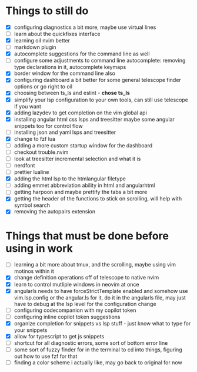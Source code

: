 # Things to still do

- [x] configuring diagnostics a bit more, maybe use virtual lines
- [ ] learn about the quickfixes interface
- [x] learning oil nvim better
- [ ] markdown plugin
- [x] autocomplete suggestions for the command line as well
- [ ] configure some adjustments to command line autocomplete: removing type declarations in it, autocomplete keymaps
- [x] border window for the command line also
- [x] configuring dashboard a bit better for some general telescope finder options or go right to oil
- [x] choosing between ts_ls and eslint - **chose ts_ls**
- [x] simplify your lsp configuration to your own tools, can still use telescope if you want
- [x] adding lazydev to get completion on the vim global api
- [x] installing angular html css lsps and treesitter maybe some angular snippets too for control flow
- [ ] installing json and yaml lsps and treesitter
- [x] change to fzf lua
- [ ] adding a more custom startup window for the dashboard
- [ ] checkout trouble.nvim
- [ ] look at treesitter incremental selection and what it is
- [ ] nerdfont
- [ ] prettier lualine
- [x] adding the html lsp to the htmlangular filetype
- [ ] adding emmet abbreviation ability in html and angularhtml
- [ ] getting harpoon and maybe prettify the tabs a bit more
- [x] getting the header of the functions to stick on scrolling, will help with symbol search
- [x] removing the autopairs extension

# Things that must be done before using in work

- [ ] learning a bit more about tmux, and the scrolling, maybe using vim motinos within it
- [x] change definition operations off of telescope to native nvim
- [x] learn to control mutliple windows in neovim at once
- [x] angularls needs to have forceStrictTemplate enabled and somehow use vim.lsp.config or the angular.ls for it, do it in the angularls file, may just have to debug at the lsp level for the configuration change
- [ ] configuring codecompanion with my copilot token
- [ ] configuring inline copilot token suggestions
- [x] organize completion for snippets vs lsp stuff - just know what to type for your snippets
- [x] allow for typescript to get js snippets
- [ ] shortcut for all diagnostic errors, some sort of bottom error line
- [ ] some sort of fuzzy finder for in the terminal to cd into things, figuring out how to use fzf for that
- [ ] finding a color scheme i actually like, may go back to original for now
